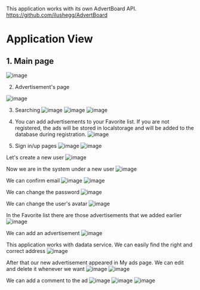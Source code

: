 This application works with its own AdvertBoard API.
https://github.com/ilushegg/AdvertBoard

# Application View

## 1. Main page

![image](https://user-images.githubusercontent.com/87064924/216818218-070aed5b-2d1b-42f5-8522-dcdc1776a69a.png)

2. Advertisement's page

![image](https://user-images.githubusercontent.com/87064924/216818196-f5b3c5f7-dde9-4dbe-be72-d7935e31d13b.png)

3. Searching
![image](https://user-images.githubusercontent.com/87064924/216818282-17c824da-bd38-4ae9-88e6-641d45688fac.png)
![image](https://user-images.githubusercontent.com/87064924/216818370-de77f22d-702d-4ca9-935d-dc485eb95df6.png)
![image](https://user-images.githubusercontent.com/87064924/216818314-2a63d1ea-7006-4b6b-82ba-80b84d27a56a.png)
 
4. You can add advertisements to your Favorite list. If you are not registered, the ads will be stored in localstorage and will be added to the database during registration.
![image](https://user-images.githubusercontent.com/87064924/216818942-81b239a7-a303-4292-bae8-e4441a9203e4.png)

5. Sign in/up pages
![image](https://user-images.githubusercontent.com/87064924/216818629-5c11ac2c-6e5d-47a3-a909-9e2f24236ce5.png)
![image](https://user-images.githubusercontent.com/87064924/216818648-10705306-2622-4b19-87a3-0fed9c579cf6.png)

Let's create a new user
![image](https://user-images.githubusercontent.com/87064924/216819000-c71c22ee-0d46-419e-b48b-f877ec0d15d6.png)

Now we are in the system under a new user
![image](https://user-images.githubusercontent.com/87064924/216819131-6e086738-13f5-44d5-9d06-1ef2cf49bcb7.png)

We can confirm email
![image](https://user-images.githubusercontent.com/87064924/216819188-bc69ad2c-967a-4abc-9766-d34b34e7536d.png)
![image](https://user-images.githubusercontent.com/87064924/216819204-e1f688de-87c2-4add-bcb2-27b04773aba7.png)

We can change the password
![image](https://user-images.githubusercontent.com/87064924/216819307-2cf11d35-69be-4b67-8d66-900bebfc7535.png)

We can change the user's avatar
![image](https://user-images.githubusercontent.com/87064924/216819399-96752c1f-18b5-4d30-93f0-dafa77759f06.png)

In the Favorite list there are those advertisements that we added earlier
![image](https://user-images.githubusercontent.com/87064924/216819561-d6df7fbe-939a-485d-a28a-bf966a67093b.png)

We can add an advertisement
![image](https://user-images.githubusercontent.com/87064924/216819690-12aa4a5f-0d5c-492e-940d-6ee457c2293f.png)

This application works with dadata service. We can easily find the right and correct address
![image](https://user-images.githubusercontent.com/87064924/216819831-cc5c2816-6ad1-40b0-acb9-d59bd14bcac6.png)

After that our new advertisement appeared in My ads page. We can edit and delete it whenever we want
![image](https://user-images.githubusercontent.com/87064924/216819861-76208cf2-ec3f-4dc4-8007-21d1299b36c7.png)
![image](https://user-images.githubusercontent.com/87064924/216820077-b746104c-fef3-4bd8-adfa-e657b35ff70d.png)

We can add a comment to the ad
![image](https://user-images.githubusercontent.com/87064924/216820122-972c6034-c6bb-43d1-ba16-edda16d920b2.png)
![image](https://user-images.githubusercontent.com/87064924/216820200-a78a6bd1-bf65-4a9c-a008-b4ab4e97be3e.png)
![image](https://user-images.githubusercontent.com/87064924/216820221-fbd9b239-37b8-4835-be08-a43936c8e76b.png)




